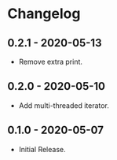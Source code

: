 # Changelog

## 0.2.1 - 2020-05-13
- Remove extra print.

## 0.2.0 - 2020-05-10
- Add multi-threaded iterator.

## 0.1.0 - 2020-05-07
- Initial Release.
